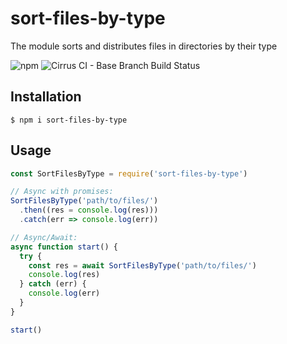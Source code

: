 # sort-files-by-type

The module sorts and distributes files in directories by their type

![npm](https://img.shields.io/npm/v/sort-files-by-type?style=for-the-badge) ![Cirrus CI - Base Branch Build Status](https://img.shields.io/cirrus/github/ValentinAlekhin/sort-files-by-type?label=test&style=for-the-badge)

## Installation

```
$ npm i sort-files-by-type
```

## Usage

```js
const SortFilesByType = require('sort-files-by-type')

// Async with promises:
SortFilesByType('path/to/files/')
  .then((res = console.log(res)))
  .catch(err => console.log(err))

// Async/Await:
async function start() {
  try {
    const res = await SortFilesByType('path/to/files/')
    console.log(res)
  } catch (err) {
    console.log(err)
  }
}

start()
```
